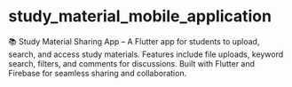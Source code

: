 # study_material_mobile_application
📚 Study Material Sharing App – A Flutter app for students to upload, search, and access study materials. Features include file uploads, keyword search, filters, and comments for discussions. Built with Flutter and Firebase for seamless sharing and collaboration. 
